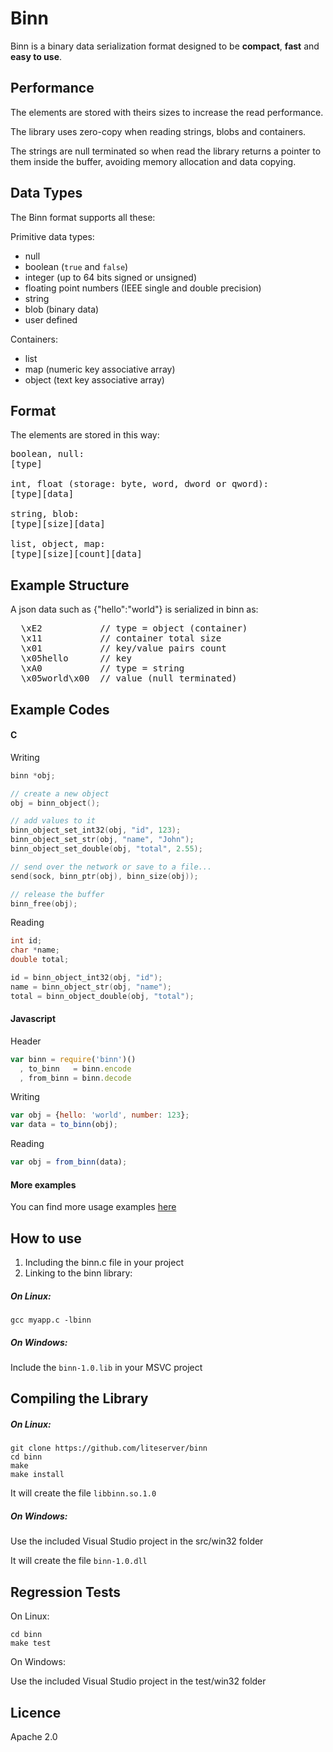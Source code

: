 Binn
====

Binn is a binary data serialization format designed to be **compact**, **fast** and **easy to use**.


Performance
-----------

The elements are stored with theirs sizes to increase the read performance.

The library uses zero-copy when reading strings, blobs and containers.

The strings are null terminated so when read the library returns a pointer to them inside the buffer, avoiding memory allocation and data copying.


Data Types
----------

The Binn format supports all these:

Primitive data types:

* null
* boolean (`true` and `false`)
* integer (up to 64 bits signed or unsigned)
* floating point numbers (IEEE single and double precision)
* string
* blob (binary data)
* user defined

Containers:

* list
* map (numeric key associative array)
* object (text key associative array)

Format
--------
The elements are stored in this way:
<pre>
boolean, null:
[type]

int, float (storage: byte, word, dword or qword):
[type][data]

string, blob:
[type][size][data]

list, object, map:
[type][size][count][data]
</pre>

Example Structure
---------------------
A json data such as {"hello":"world"} is serialized in binn as:

<pre>
  \xE2           // type = object (container)
  \x11           // container total size
  \x01           // key/value pairs count
  \x05hello      // key
  \xA0           // type = string
  \x05world\x00  // value (null terminated)
</pre>

Example Codes
------------------

#### C
Writing
```c
binn *obj;

// create a new object
obj = binn_object();

// add values to it
binn_object_set_int32(obj, "id", 123);
binn_object_set_str(obj, "name", "John");
binn_object_set_double(obj, "total", 2.55);

// send over the network or save to a file...
send(sock, binn_ptr(obj), binn_size(obj));

// release the buffer
binn_free(obj);
```
Reading
```c
int id;
char *name;
double total;

id = binn_object_int32(obj, "id");
name = binn_object_str(obj, "name");
total = binn_object_double(obj, "total");
```

#### Javascript
Header
```javascript
var binn = require('binn')()
  , to_binn   = binn.encode
  , from_binn = binn.decode
```
Writing
```javascript
var obj = {hello: 'world', number: 123};
var data = to_binn(obj);
```
Reading
```javascript
var obj = from_binn(data);
```

#### More examples

You can find more usage examples [here](usage.md)


How to use
----------

 1. Including the binn.c file in your project
 2. Linking to the binn library:

##### On Linux:
```
gcc myapp.c -lbinn
```
##### On Windows:

Include the `binn-1.0.lib` in your MSVC project


Compiling the Library
---------------------

##### On Linux:

```
git clone https://github.com/liteserver/binn
cd binn
make
make install
```
It will create the file `libbinn.so.1.0`


##### On Windows:

Use the included Visual Studio project in the src/win32 folder

It will create the file `binn-1.0.dll`


Regression Tests
----------------

On Linux:

```
cd binn
make test
```

On Windows:

Use the included Visual Studio project in the test/win32 folder


Licence
-------
Apache 2.0
